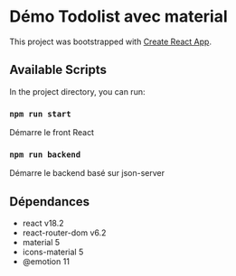 # Démo Todolist avec material

This project was bootstrapped with [Create React App](https://github.com/facebook/create-react-app).

## Available Scripts

In the project directory, you can run:

### `npm run start`

Démarre le front React

### `npm run backend`

Démarre le backend basé sur json-server

## Dépendances

- react v18.2
- react-router-dom v6.2
- material 5
- icons-material 5
- @emotion 11
